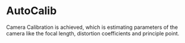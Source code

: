 # AutoCalib
Camera Calibration is achieved, which is estimating parameters of the camera like the focal length, distortion coefficients and principle point.
